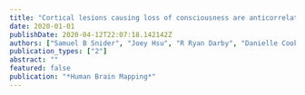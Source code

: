 ```yaml
---
title: "Cortical lesions causing loss of consciousness are anticorrelated with the dorsal brainstem"
date: 2020-01-01
publishDate: 2020-04-12T22:07:18.142142Z
authors: ["Samuel B Snider", "Joey Hsu", "R Ryan Darby", "Danielle Cooke", "David Fischer", "Alexander L Cohen", "Jordan H Grafman", "Michael D Fox"]
publication_types: ["2"]
abstract: ""
featured: false
publication: "*Human Brain Mapping*"
---
```


